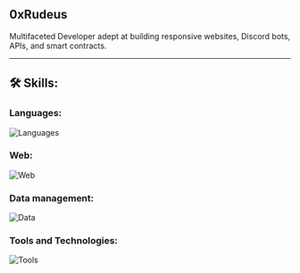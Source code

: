 ## 0xRudeus
Multifaceted Developer adept at building responsive websites, Discord bots, APIs, and smart contracts.

---

## :hammer_and_wrench: Skills:

### Languages:
![Languages](https://skillicons.dev/icons?i=js,ts,solidity,py&perline=10)

### Web:
![Web](https://skillicons.dev/icons?i=css,html,tailwind,materialui,emotion,react,nextjs&perline=10)

### Data management:
![Data](https://skillicons.dev/icons?i=graphql,mongodb,postgres,mysql,sqlite,redis&perline=10)

### Tools and Technologies:
![Tools](https://skillicons.dev/icons?i=nodejs,powershell,express,babel,webpack,discord,twitter,git,figma,vscode,heroku,vercel,netlify,aws,docker,nginx,cloudflare,workers,ipfs&perline=10)
